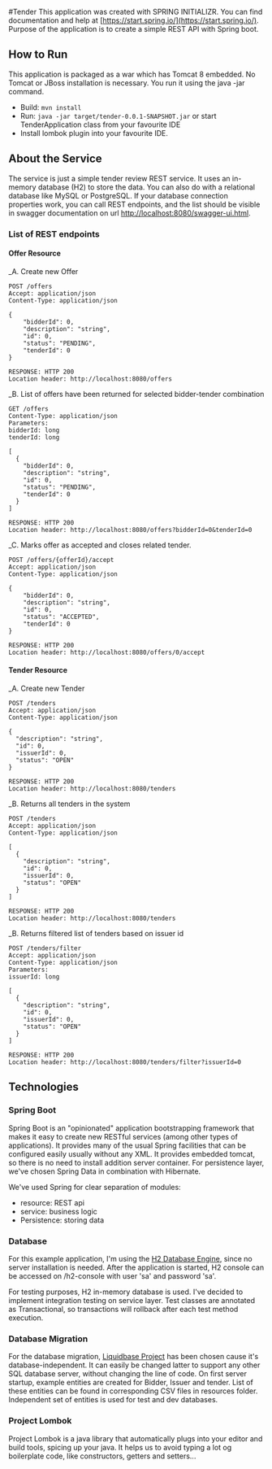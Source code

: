 #Tender
This application was created with SPRING INITIALIZR. You can find documentation and help at [https://start.spring.io/](https://start.spring.io/).
Purpose of the application is to create a simple REST API with Spring boot.

## How to Run
This application is packaged as a war which has Tomcat 8 embedded. No Tomcat or JBoss installation is necessary. You run it using the java -jar command.

* Build: `mvn install`
* Run: `java -jar target/tender-0.0.1-SNAPSHOT.jar` or start TenderApplication class from your favourite IDE
* Install lombok plugin into your favourite IDE.

## About the Service
The service is just a simple tender review REST service. It uses an in-memory database (H2) to store the data. You can also do with a relational database like MySQL or PostgreSQL. If your database connection properties work, you can call REST endpoints, and the list should be visible in swagger documentation on url [http://localhost:8080/swagger-ui.html](http://localhost:8080/swagger-ui.html).

### List of REST endpoints

#### Offer Resource

_A. Create new Offer
```
POST /offers
Accept: application/json
Content-Type: application/json

{
    "bidderId": 0,
    "description": "string",
    "id": 0,
    "status": "PENDING",
    "tenderId": 0
}

RESPONSE: HTTP 200
Location header: http://localhost:8080/offers       
```

_B. List of offers have been returned for selected bidder-tender combination
```
GET /offers
Content-Type: application/json
Parameters:
bidderId: long
tenderId: long

[
  {
    "bidderId": 0,
    "description": "string",
    "id": 0,
    "status": "PENDING",
    "tenderId": 0
  }
]

RESPONSE: HTTP 200
Location header: http://localhost:8080/offers?bidderId=0&tenderId=0
```

_C. Marks offer as accepted and closes related tender.
```
POST /offers/{offerId}/accept
Accept: application/json
Content-Type: application/json

{
    "bidderId": 0,
    "description": "string",
    "id": 0,
    "status": "ACCEPTED",
    "tenderId": 0
}

RESPONSE: HTTP 200
Location header: http://localhost:8080/offers/0/accept     
```

#### Tender Resource

_A. Create new Tender
```
POST /tenders
Accept: application/json
Content-Type: application/json

{
  "description": "string",
  "id": 0,
  "issuerId": 0,
  "status": "OPEN"
}

RESPONSE: HTTP 200
Location header: http://localhost:8080/tenders       
```

_B. Returns all tenders in the system
```
POST /tenders
Accept: application/json
Content-Type: application/json

[
  {
    "description": "string",
    "id": 0,
    "issuerId": 0,
    "status": "OPEN"
  }
]

RESPONSE: HTTP 200
Location header: http://localhost:8080/tenders       
```

_B. Returns filtered list of tenders based on issuer id
```
POST /tenders/filter
Accept: application/json
Content-Type: application/json
Parameters:
issuerId: long

[
  {
    "description": "string",
    "id": 0,
    "issuerId": 0,
    "status": "OPEN"
  }
]

RESPONSE: HTTP 200
Location header: http://localhost:8080/tenders/filter?issuerId=0     
```

## Technologies

### Spring Boot

Spring Boot is an "opinionated" application bootstrapping framework that makes it easy to create new RESTful services (among other types of applications). It provides many of the usual Spring facilities that can be configured easily usually without any XML. It provides embedded tomcat, so there is no need to install addition server container.
For persistence layer, we've chosen Spring Data in combination with Hibernate.

We've used Spring for clear separation of modules:

* resource: REST api 
* service: business logic
* Persistence: storing data

### Database
For this example application, I'm using the [H2 Database Engine](http://www.h2database.com/html/main.html), since no server installation is needed.
After the application is started, H2 console can be accessed on /h2-console with user 'sa' and password 'sa'.

For testing purposes, H2 in-memory database is used. I've decided to implement integration testing on service layer. Test classes are annotated as Transactional, so transactions will rollback after each test method execution.

### Database Migration
For the database migration, [Liquidbase Project](https://www.liquibase.org/) has been chosen cause it's database-independent. It can easily be changed latter to support any other SQL database server, without changing the line of code.
On first server startup, example entities are created for Bidder, Issuer and tender. List of these entities can be found in corresponding CSV files in resources folder. Independent set of entities is used for test and dev databases.

### Project Lombok
Project Lombok is a java library that automatically plugs into your editor and build tools, spicing up your java. It helps us to avoid typing a lot og boilerplate code, like constructors, getters and setters...